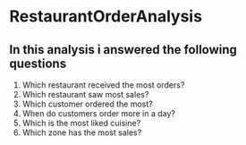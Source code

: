 # RestaurantOrderAnalysis
## In this analysis i answered the following questions
1) Which restaurant received the most orders?
2) Which restaurant saw most sales?
3) Which customer ordered the most?
4) When do customers order more in a day?
5) Which is the most liked cuisine?
6) Which zone has the most sales?
